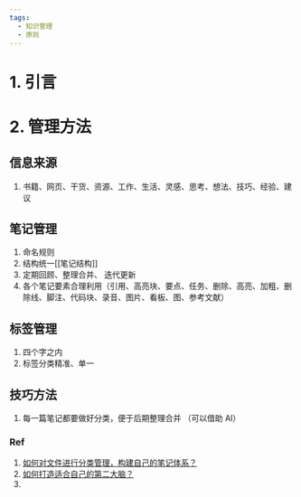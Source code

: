 ```yaml
---
tags:
  - 知识管理
  - 原则
---
```


# 1. 引言 

# 2. 管理方法 
## 信息来源 
1. 书籍、网页、干货、资源、工作、生活、灵感、思考、想法、技巧、经验、建议 
## 笔记管理 
1. 命名规则 
2. 结构统一[[笔记结构]]
3. 定期回顾、整理合并、 迭代更新 
4. 各个笔记要素合理利用（引用、高亮块、要点、任务、删除、高亮、加粗、删除线、脚注、代码块、录音、图片、看板、图、参考文献）
## 标签管理 
1. 四个字之内 
2. 标签分类精准、单一
## 技巧方法 
1. 每一篇笔记都要做好分类，便于后期整理合并 （可以借助 AI）

### Ref 
1. [如何对文件进行分类管理，构建自己的笔记体系？](https://mp.weixin.qq.com/s/R7RcfijPSoTTSOl_uO-b6A)
2. [如何打造适合自己的第二大脑？](https://mp.weixin.qq.com/s/U_eOrq0o865nYsWsFs52ow)
3. 